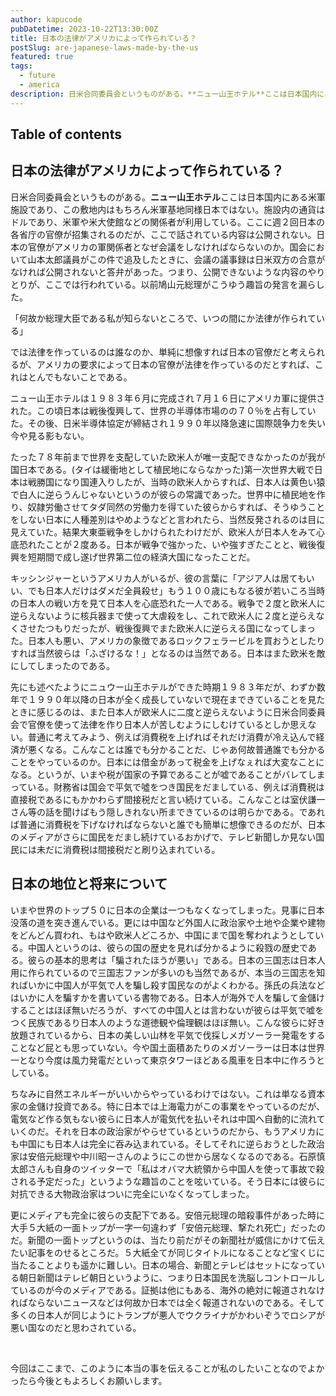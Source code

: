 ```yaml
---
author: kapucode
pubDatetime: 2023-10-22T13:30:00Z
title: 日本の法律がアメリカによって作られている？
postSlug: are-japanese-laws-made-by-the-us
featured: true
tags:
  - future
  - america
description: 日米合同委員会というものがある。**ニュー山王ホテル**ここは日本国内にある米軍施設であり、この敷地内はもちろん米軍基地同様日本ではない。
---
```


## Table of contents

## 日本の法律がアメリカによって作られている？

日米合同委員会というものがある。**ニュー山王ホテル**ここは日本国内にある米軍施設であり、この敷地内はもちろん米軍基地同様日本ではない。施設内の通貨はドルであり、米軍や米大使館などの関係者が利用している。ここに週２回日本の各省庁の官僚が招集されるのだが、ここで話されている内容は公開されない。日本の官僚がアメリカの軍関係者となぜ会議をしなければならないのか。国会において山本太郎議員がこの件で追及したときに、会議の議事録は日米双方の合意がなければ公開されないと答弁があった。つまり、公開できないような内容のやりとりが、ここでは行われている。以前鳩山元総理がこうゆう趣旨の発言を漏らした。

「何故か総理大臣である私が知らないところで、いつの間にか法律が作られている」

では法律を作っているのは誰なのか、単純に想像すれば日本の官僚だと考えられるが、アメリカの要求によって日本の官僚が法律を作っているのだとすれば、これはとんでもないことである。

ニュー山王ホテルは１９８３年６月に完成され７月１６日にアメリカ軍に提供された。この頃日本は戦後復興して、世界の半導体市場のの７０％を占有していた。その後、日米半導体協定が締結され１９９０年以降急速に国際競争力を失い今や見る影もない。

たった７８年前まで世界を支配していた欧米人が唯一支配できなかったのが我が国日本である。(タイは緩衝地として植民地にならなかった)第一次世界大戦で日本は戦勝国になり国連入りしたが、当時の欧米人からすれば、日本人は黄色い猿で白人に逆らうんじゃないというのが彼らの常識であった。世界中に植民地を作り、奴隷労働させてタダ同然の労働力を得ていた彼らからすれば、そうゆうことをしない日本に人種差別はやめようなどと言われたら、当然反発されるのは目に見えていた。結果大東亜戦争をしかけられたわけだが、欧米人が日本人をみて心底恐れたことが２度ある。日本が戦争で強かった、いや強すぎたことと、戦後復興を短期間で成し遂げ世界第二位の経済大国になったことだ。

キッシンジャーというアメリカ人がいるが、彼の言葉に「アジア人は居てもいい、でも日本人だけはダメだ全員殺せ」もう１００歳にもなる彼が若いころ当時の日本人の戦い方を見て日本人を心底恐れた一人である。戦争で２度と欧米人に逆らえないように核兵器まで使って大虐殺をし、これで欧米人に２度と逆らえなくさせたつもりだったが、戦後復興でまた欧米人に逆らえる国になってしまった。日本人も悪い、アメリカの象徴であるロックフェラービルを買おうとしたりすれば当然彼らは「ふざけるな！」となるのは当然である。日本はまた欧米を敵にしてしまったのである。

先にも述べたようにニュウー山王ホテルができた時期１９８３年だが、わずか数年で１９９０年以降の日本が全く成長していないで現在まできていることを見たときに感じるのは、また日本人が欧米人に二度と逆らえないように日米合同委員会で官僚を使って法律を作り日本人が苦しむようにしむけているとしか思えない。普通に考えてみよう、例えば消費税を上げればそれだけ消費が冷え込んで経済が悪くなる。こんなことは誰でも分かることだ、じゃあ何故普通誰でも分かることをやっているのか。日本には借金があって税金を上げなぇれば大変なことになる。というが、いまや税が国家の予算であることが嘘であることがバレてしまっている。財務省は国会で平気で噓をつき国民をだましている、例えば消費税は直接税であるにもかかわらず間接税だと言い続けている。こんなことは室伏謙一さん等の話を聞けばもう隠しきれない所まできているのは明らかである。であれば普通に消費税を下げなければならないと誰でも簡単に想像できるのだが、日本のメディアがさらに国民をだまし続けているおかげで、テレビ新聞しか見ない国民には未だに消費税は間接税だと刷り込まれている。

## 日本の地位と将来について

いまや世界のトップ５０に日本の企業は一つもなくなってしまった。見事に日本没落の道を突き進んでいる。更には中国など外国人に政治家や土地や企業や建物をどんどん買われ、もはや欧米人どころか、中国にまで国を奪われようとしている。中国人というのは、彼らの国の歴史を見れば分かるように殺戮の歴史である。彼らの基本的思考は「騙されたほうが悪い」である。日本の三国志は日本人用に作られているので三国志ファンが多いのも当然であるが、本当の三国志を知ればいかに中国人が平気で人を騙し殺す国民なのがよくわかる。孫氏の兵法などはいかに人を騙すかを書いている書物である。日本人が海外で人を騙して金儲けすることはほぼ無いだろうが、すべての中国人とは言わないが彼らは平気で嘘をつく民族であるり日本人のような道徳観や倫理観はほぼ無い。こんな彼らに好き放題されているから、日本の美しい山林を平気で伐採しメガソーラー発電をすることなど屁とも思っていない。今や国土面積あたりのメガソーラーは日本は世界一となり今度は風力発電だといって東京タワーほどある風車を日本中に作ろうとしている。

ちなみに自然エネルギーがいいからやっているわけではない。これは単なる資本家の金儲け投資である。特に日本では上海電力がこの事業をやっているのだが、電気など作る気もない彼らに日本人が電気代を払いそれは中国へ自動的に流れていくのだ。それを日本の政治家がやらせているというのだから、もうアメリカにも中国にも日本人は完全に吞み込まれている。そしてそれに逆らおうとした政治家は安倍元総理や中川昭一さんのようにこの世から居なくなるのである。石原慎太郎さんも自身のツイッターで「私はオバマ大統領から中国人を使って事故で殺される予定だった」というような趣旨のことを呟いている。そう日本には彼らに対抗できる大物政治家はついに完全にいなくなってしまった。

更にメディアも完全に彼らの支配下である。安倍元総理の暗殺事件があった時に大手５大紙の一面トップが一字一句違わず「安倍元総理、撃たれ死亡」だったのだ。新聞の一面トップというのは、当たり前だがその新聞社が威信にかけて伝えたい記事をのせるところだ。５大紙全てが同じタイトルになることなど宝くじに当たることよりも遥かに難しい。日本の場合、新聞とテレビはセットになっている朝日新聞はテレビ朝日というように、つまり日本国民を洗脳しコントロールしているのが今のメディアである。証拠は他にもある、海外の絶対に報道されなければならないニュースなどは何故か日本では全く報道されないのである。そして多くの日本人が同じようにトランプが悪人でウクライナがかわいぞうでロシアが悪い国なのだと思わされている。

<br />

今回はここまで、このように本当の事を伝えることが私のしたいことなのでよかったら今後ともよろしくお願いします。
